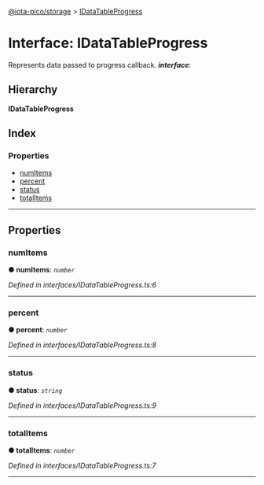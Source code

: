 [@iota-pico/storage](../README.md) > [IDataTableProgress](../interfaces/idatatableprogress.md)

# Interface: IDataTableProgress

Represents data passed to progress callback.
*__interface__*: 

## Hierarchy

**IDataTableProgress**

## Index

### Properties

* [numItems](idatatableprogress.md#numitems)
* [percent](idatatableprogress.md#percent)
* [status](idatatableprogress.md#status)
* [totalItems](idatatableprogress.md#totalitems)

---

## Properties

<a id="numitems"></a>

###  numItems

**●  numItems**:  *`number`* 

*Defined in interfaces/IDataTableProgress.ts:6*

___

<a id="percent"></a>

###  percent

**●  percent**:  *`number`* 

*Defined in interfaces/IDataTableProgress.ts:8*

___

<a id="status"></a>

###  status

**●  status**:  *`string`* 

*Defined in interfaces/IDataTableProgress.ts:9*

___

<a id="totalitems"></a>

###  totalItems

**●  totalItems**:  *`number`* 

*Defined in interfaces/IDataTableProgress.ts:7*

___

